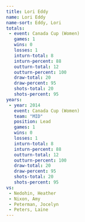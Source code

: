 ```yaml
---
title: Lori Eddy
name: Lori Eddy
name-sort: Eddy, Lori
totals:
 - event: Canada Cup (Women)
   games: 1
   wins: 0
   losses: 1
   inturn-total: 8
   inturn-percent: 88
   outturn-total: 12
   outturn-percent: 100
   draw-total: 20
   draw-percent: 95
   shots-total: 20
   shots-percent: 95
years:
 - year: 2014
   event: Canada Cup (Women)
   team: "MID"
   position: Lead
   games: 1
   wins: 0
   losses: 1
   inturn-total: 8
   inturn-percent: 88
   outturn-total: 12
   outturn-percent: 100
   draw-total: 20
   draw-percent: 95
   shots-total: 20
   shots-percent: 95
vs:
 - Nedohin, Heather
 - Nixon, Amy
 - Peterman, Jocelyn
 - Peters, Laine
---
```


